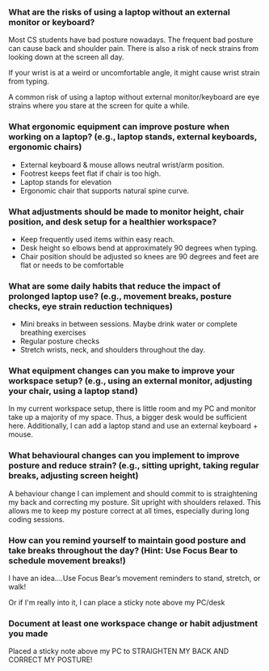 ### What are the risks of using a laptop without an external monitor or keyboard?

Most CS students have bad posture nowadays. The frequent bad posture can cause back and shoulder pain. There is also a risk of neck strains from looking down at the screen all day.

If your wrist is at a weird or uncomfortable angle, it might cause wrist strain from typing.

A common risk of using a laptop without external monitor/keyboard are eye strains where you stare at the screen for quite a while.

### What ergonomic equipment can improve posture when working on a laptop? (e.g., laptop stands, external keyboards, ergonomic chairs)

- External keyboard & mouse allows neutral wrist/arm position.
- Footrest keeps feet flat if chair is too high.
- Laptop stands for elevation
- Ergonomic chair that supports natural spine curve.

### What adjustments should be made to monitor height, chair position, and desk setup for a healthier workspace?

- Keep frequently used items within easy reach.
- Desk height so elbows bend at approximately 90 degrees when typing.
- Chair position should be adjusted so knees are 90 degrees and feet are flat or needs to be comfortable

### What are some daily habits that reduce the impact of prolonged laptop use? (e.g., movement breaks, posture checks, eye strain reduction techniques)

- Mini breaks in between sessions. Maybe drink water or complete breathing exercises
- Regular posture checks
- Stretch wrists, neck, and shoulders throughout the day.

### What equipment changes can you make to improve your workspace setup? (e.g., using an external monitor, adjusting your chair, using a laptop stand)

In my current workspace setup, there is little room and my PC and monitor take up a majority of my space. Thus, a bigger desk would be sufficient here. Additionally, I can add a laptop stand and use an external keyboard + mouse.

### What behavioural changes can you implement to improve posture and reduce strain? (e.g., sitting upright, taking regular breaks, adjusting screen height)

A behaviour change I can implement and should commit to is straightening my back and correcting my posture. Sit upright with shoulders relaxed. This allows me to keep my posture correct at all times, especially during long coding sessions.

### How can you remind yourself to maintain good posture and take breaks throughout the day? (Hint: Use Focus Bear to schedule movement breaks!)

I have an idea....Use Focus Bear’s movement reminders to stand, stretch, or walk!

Or if I'm really into it, I can place a sticky note above my PC/desk

### Document at least one workspace change or habit adjustment you made

Placed a sticky note above my PC to STRAIGHTEN MY BACK AND CORRECT MY POSTURE!
